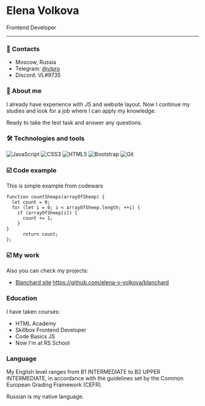 # **Elena Volkova** 
Frontend Developer 

***

### 📱 Contacts
* Moscow, Russia
* Telegram: [@vlpro](https://t.me/vlpro "vlpro")
* Discord: VL#9735

### 👩 About me

I already have experience with JS and website layout. Now I continue my studies and look for a job where I can apply my knowledge.

Ready to take the test task and answer any questions.

### 🛠  Technologies and tools

![JavaScript](https://img.shields.io/badge/javascript-%23323330.svg?style=for-the-badge&logo=javascript&logoColor=%23F7DF1E) ![CSS3](https://img.shields.io/badge/css3-%231572B6.svg?style=for-the-badge&logo=css3&logoColor=white) ![HTML5](https://img.shields.io/badge/html5-%23E34F26.svg?style=for-the-badge&logo=html5&logoColor=white) ![Bootstrap](https://img.shields.io/badge/bootstrap-%23563D7C.svg?style=for-the-badge&logo=bootstrap&logoColor=white) ![Git](https://img.shields.io/badge/git-%23F05033.svg?style=for-the-badge&logo=git&logoColor=white)

### ☑️ Code example 

This is simple example from codewars
```
function countSheeps(arrayOfSheep) {
  let count = 0;
  for (let i = 0; i < arrayOfSheep.length; ++i) {
    if (arrayOfSheep[i]) {
      count += 1;
    }
}
      return count;
};
```
### ☑️ My work
Also you can check my projects: 
* [Blanchard site](https://blanchard.vl-pro.com/ "Blachard")  https://github.com/elena-v-volkova/blanchard

### Education


I have taken courses:
* HTML Academy
* Skillbox Frontend Developer
* Code Basics JS
* Now I'm at RS School

### Language

 My English level ranges from B1 INTERMEDIATE to B2 UPPER INTERMEDIATE, in accordance with the guidelines set by the Common European Grading Framework (CEFR).

Russian is my native language.
